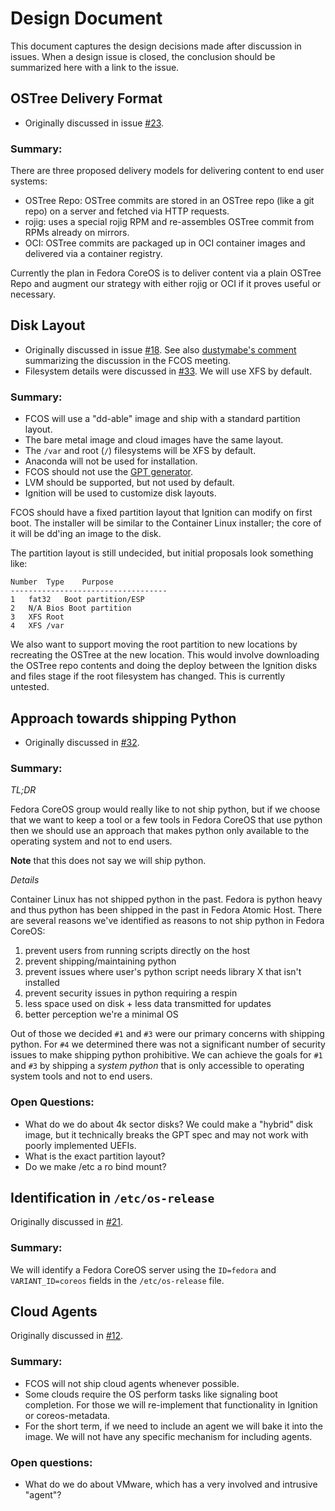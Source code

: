 # Design Document

This document captures the design decisions made after discussion in issues. When a design issue is closed, the
conclusion should be summarized here with a link to the issue.

## OSTree Delivery Format

- Originally discussed in issue [#23](https://github.com/coreos/fedora-coreos-tracker/issues/23). 

### Summary:

There are three proposed delivery models for delivering content to
end user systems:

- OSTree Repo: OSTree commits are stored in an OSTree repo (like a git
  repo) on a server and fetched via HTTP requests.
- rojig: uses a special rojig RPM and re-assembles OSTree commit from RPMs
  already on mirrors.
- OCI: OSTree commits are packaged up in OCI container images and delivered 
  via a container registry.

Currently the plan in Fedora CoreOS is to deliver content via a plain
OSTree Repo and augment our strategy with either rojig or OCI if it
proves useful or necessary.

## Disk Layout

- Originally discussed in issue [#18](https://github.com/coreos/fedora-coreos-tracker/issues/18). 
  See also [dustymabe's comment](https://github.com/coreos/fedora-coreos-tracker/issues/18#issuecomment-409668929)
  summarizing the discussion in the FCOS meeting.
- Filesystem details were discussed in [#33](https://github.com/coreos/fedora-coreos-tracker/issues/33).
  We will use XFS by default.

### Summary:

 - FCOS will use a "dd-able" image and ship with a standard partition layout.
 - The bare metal image and cloud images have the same layout.
 - The `/var` and root (`/`) filesystems will be XFS by default.
 - Anaconda will not be used for installation.
 - FCOS should not use the [GPT generator](https://www.freedesktop.org/software/systemd/man/systemd-gpt-auto-generator.html).
 - LVM should be supported, but not used by default.
 - Ignition will be used to customize disk layouts.

FCOS should have a fixed partition layout that Ignition can modify on first boot. The installer will be similar to the
Container Linux installer; the core of it will be dd'ing an image to the disk.

The partition layout is still undecided, but initial proposals look something like:

    Number	Type	Purpose
    -----------------------------------
    1	fat32	Boot partition/ESP
    2	N/A	Bios Boot partition
    3	XFS	Root
    4	XFS	/var

We also want to support moving the root partition to new locations by recreating the OSTree at the new location. This
would involve downloading the OSTree repo contents and doing the deploy between the Ignition disks and files stage if
the root filesystem has changed. This is currently untested.

## Approach towards shipping Python

- Originally discussed in [#32](https://github.com/coreos/fedora-coreos-tracker/issues/32).

### Summary:

*TL;DR*

Fedora CoreOS group would really like to not ship python, but if we choose
that we want to keep a tool or a few tools in Fedora CoreOS that use python
then we should use an approach that makes python only available to the
operating system and not to end users.

**Note** that this does not say we will ship python.


*Details*

Container Linux has not shipped python in the past. Fedora is python
heavy and thus python has been shipped in the past in Fedora Atomic
Host. There are several reasons we've identified as reasons to not
ship python in Fedora CoreOS:

1. prevent users from running scripts directly on the host
2. prevent shipping/maintaining python
3. prevent issues where user's python script needs library X that isn't installed
4. prevent security issues in python requiring a respin
5. less space used on disk + less data transmitted for updates
6. better perception we're a minimal OS

Out of those we decided `#1` and `#3` were our primary concerns with
shipping python. For `#4` we determined there was not a significant
number of security issues to make shipping python prohibitive. We can
achieve the goals for `#1` and `#3` by shipping a *system python* that
is only accessible to operating system tools and not to end users.

### Open Questions:

 - What do we do about 4k sector disks? We could make a "hybrid" disk image, but it technically breaks the GPT spec and
   may not work with poorly implemented UEFIs.
 - What is the exact partition layout?
 - Do we make /etc a ro bind mount?

## Identification in `/etc/os-release`

Originally discussed in [#21](https://github.com/coreos/fedora-coreos-tracker/issues/21).

### Summary:

We will identify a Fedora CoreOS server using the `ID=fedora` and `VARIANT_ID=coreos`
fields in the `/etc/os-release` file.

## Cloud Agents

Originally discussed in [#12](https://github.com/coreos/fedora-coreos-tracker/issues/12).

### Summary:

 - FCOS will not ship cloud agents whenever possible.
 - Some clouds require the OS perform tasks like signaling boot completion. For those we will re-implement that functionality in
   Ignition or coreos-metadata.
 - For the short term, if we need to include an agent we will bake it into the image. We will not have any specific
   mechanism for including agents.

### Open questions:

 - What do we do about VMware, which has a very involved and intrusive "agent"?
